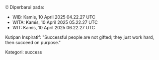 ⏰ Diperbarui pada:
- WIB: Kamis, 10 April 2025 04.22.27 UTC
- WITA: Kamis, 10 April 2025 05.22.27 UTC
- WIT: Kamis, 10 April 2025 06.22.27 UTC

Kutipan Inspiratif:
"Successful people are not gifted; they just work hard, then succeed on purpose."


Kategori: success

